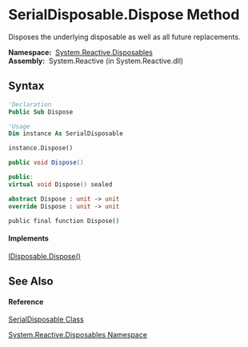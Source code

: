 # SerialDisposable.Dispose Method

Disposes the underlying disposable as well as all future replacements.

**Namespace:**  [System.Reactive.Disposables](System.Reactive.Disposables\System.Reactive.Disposables.md)  
**Assembly:**  System.Reactive (in System.Reactive.dll)

## Syntax

```vb
'Declaration
Public Sub Dispose
```

```vb
'Usage
Dim instance As SerialDisposable

instance.Dispose()
```

```csharp
public void Dispose()
```

```c++
public:
virtual void Dispose() sealed
```

```fsharp
abstract Dispose : unit -> unit 
override Dispose : unit -> unit 
```

```jscript
public final function Dispose()
```

#### Implements

[IDisposable.Dispose()](https://msdn.microsoft.com/en-us/library/es4s3w1d)

## See Also

#### Reference

[SerialDisposable Class](SerialDisposable\SerialDisposable.md)

[System.Reactive.Disposables Namespace](System.Reactive.Disposables\System.Reactive.Disposables.md)





